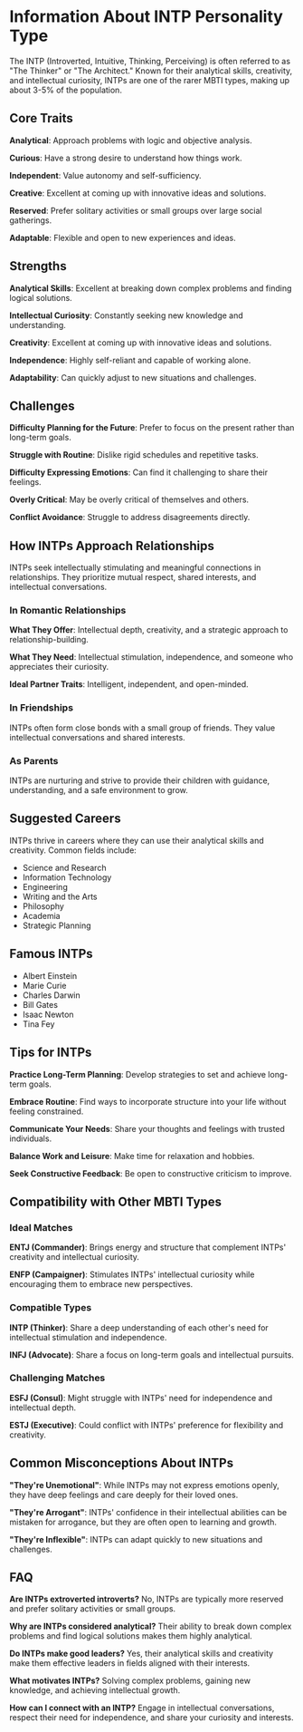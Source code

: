 # Information About INTP Personality Type

The INTP (Introverted, Intuitive, Thinking, Perceiving) is often referred to as "The Thinker" or "The Architect." Known for their analytical skills, creativity, and intellectual curiosity, INTPs are one of the rarer MBTI types, making up about 3-5% of the population.

## Core Traits

**Analytical**: Approach problems with logic and objective analysis.

**Curious**: Have a strong desire to understand how things work.

**Independent**: Value autonomy and self-sufficiency.

**Creative**: Excellent at coming up with innovative ideas and solutions.

**Reserved**: Prefer solitary activities or small groups over large social gatherings.

**Adaptable**: Flexible and open to new experiences and ideas.

## Strengths

**Analytical Skills**: Excellent at breaking down complex problems and finding logical solutions.

**Intellectual Curiosity**: Constantly seeking new knowledge and understanding.

**Creativity**: Excellent at coming up with innovative ideas and solutions.

**Independence**: Highly self-reliant and capable of working alone.

**Adaptability**: Can quickly adjust to new situations and challenges.

## Challenges

**Difficulty Planning for the Future**: Prefer to focus on the present rather than long-term goals.

**Struggle with Routine**: Dislike rigid schedules and repetitive tasks.

**Difficulty Expressing Emotions**: Can find it challenging to share their feelings.

**Overly Critical**: May be overly critical of themselves and others.

**Conflict Avoidance**: Struggle to address disagreements directly.

## How INTPs Approach Relationships

INTPs seek intellectually stimulating and meaningful connections in relationships. They prioritize mutual respect, shared interests, and intellectual conversations.

### In Romantic Relationships

**What They Offer**: Intellectual depth, creativity, and a strategic approach to relationship-building.

**What They Need**: Intellectual stimulation, independence, and someone who appreciates their curiosity.

**Ideal Partner Traits**: Intelligent, independent, and open-minded.

### In Friendships

INTPs often form close bonds with a small group of friends. They value intellectual conversations and shared interests.

### As Parents

INTPs are nurturing and strive to provide their children with guidance, understanding, and a safe environment to grow.

## Suggested Careers

INTPs thrive in careers where they can use their analytical skills and creativity. Common fields include:

- Science and Research
- Information Technology
- Engineering
- Writing and the Arts
- Philosophy
- Academia
- Strategic Planning

## Famous INTPs

- Albert Einstein
- Marie Curie
- Charles Darwin
- Bill Gates
- Isaac Newton
- Tina Fey

## Tips for INTPs

**Practice Long-Term Planning**: Develop strategies to set and achieve long-term goals.

**Embrace Routine**: Find ways to incorporate structure into your life without feeling constrained.

**Communicate Your Needs**: Share your thoughts and feelings with trusted individuals.

**Balance Work and Leisure**: Make time for relaxation and hobbies.

**Seek Constructive Feedback**: Be open to constructive criticism to improve.

## Compatibility with Other MBTI Types

### Ideal Matches

**ENTJ (Commander)**: Brings energy and structure that complement INTPs' creativity and intellectual curiosity.

**ENFP (Campaigner)**: Stimulates INTPs' intellectual curiosity while encouraging them to embrace new perspectives.

### Compatible Types

**INTP (Thinker)**: Share a deep understanding of each other's need for intellectual stimulation and independence.

**INFJ (Advocate)**: Share a focus on long-term goals and intellectual pursuits.

### Challenging Matches

**ESFJ (Consul)**: Might struggle with INTPs' need for independence and intellectual depth.

**ESTJ (Executive)**: Could conflict with INTPs' preference for flexibility and creativity.

## Common Misconceptions About INTPs

**"They're Unemotional"**: While INTPs may not express emotions openly, they have deep feelings and care deeply for their loved ones.

**"They're Arrogant"**: INTPs' confidence in their intellectual abilities can be mistaken for arrogance, but they are often open to learning and growth.

**"They're Inflexible"**: INTPs can adapt quickly to new situations and challenges.

## FAQ

**Are INTPs extroverted introverts?**
No, INTPs are typically more reserved and prefer solitary activities or small groups.

**Why are INTPs considered analytical?**
Their ability to break down complex problems and find logical solutions makes them highly analytical.

**Do INTPs make good leaders?**
Yes, their analytical skills and creativity make them effective leaders in fields aligned with their interests.

**What motivates INTPs?**
Solving complex problems, gaining new knowledge, and achieving intellectual growth.

**How can I connect with an INTP?**
Engage in intellectual conversations, respect their need for independence, and share your curiosity and interests.
